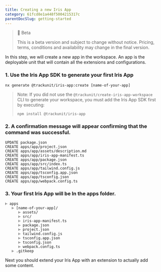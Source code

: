 ```yaml
---
title: Creating a new Iris App
category: 61fcd8e1a448f5004215317c
parentDocSlug: getting-started
---
```


> 🚧 Beta
> 
> This is a beta version and subject to change without notice. Pricing, terms, conditions and availability may change in the final version.

In this step, we will create a new app in the workspace. An app is the deployable unit that will contain all the extensions and configurations.



### 1. Use the Iris App SDK to generate your first Iris App

```
nx generate @trackunit/iris-app:create [name-of-your-app]
```

> Note: If you did not use the `@trackunit/create-iris-app-workspace` CLI to generate your workspace, you must add the Iris App SDK first by executing:
>
> ```
> npm install @trackunit/iris-app
> ```


### 2. A confirmation message will appear confirming that the command was successful.  

```
UPDATE package.json
CREATE apps/app/project.json
CREATE apps/app/assets/description.md
CREATE apps/app/iris-app-manifest.ts
CREATE apps/app/package.json
CREATE apps/app/src/index.ts
CREATE apps/app/tailwind.config.js
CREATE apps/app/tsconfig.app.json
CREATE apps/app/tsconfig.json
CREATE apps/app/webpack.config.ts
```



### 3. Your first Iris App will be In the apps folder. 

```
⊢ apps
   ⊢ [name-of-your-app]/
      ⊢ assets/
      ⊢ src/
      ⊢ iris-app-manifest.ts
      ⊢ package.json
      ⊢ project.json
      ⊢ tailwind.config.js
      ⊢ tsconfig.app.json
      ⊢ tsconfig.json
      ⊢ webpack.config.ts
   ⊢ .gitkeep
```

Next you should extend your Iris App with an extension to actually add some content.
